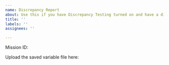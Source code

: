 ```yaml
---
name: Discrepancy Report
about: Use this if you have Discrepancy Testing turned on and have a discrepancy to report
title: ''
labels: ''
assignees: ''

---
```


Mission ID:

Upload the saved variable file here:

